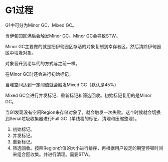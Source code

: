 # G1过程

G1中可分为Minor GC、Mixed GC。

当伊甸园区满后会触发Minor GC。Minor GC会导致STW。

Minor GC主要做的就是把伊甸园区存活的对象复制到幸存者区，然后清除伊甸园区中垃圾对象。

对象晋升到老年代的方式与之前一样。

在Minor GC时还会进行初始标记。

当堆空间达到一定阈值就会触发Mixed GC（默认是45%）

Mixed GC会进行并发标记、重新标记和筛选回收。初始标记复用的是Minor GC。

当G1发现没有空闲Region来存储对象了，就会触发一次失败。这个时候就会切换到Serial垃圾收集器进行Full GC（单线程的标记、清理和压缩整理）。



1. 初始标记。
2. 并发标记。
3. 重新标记。
4. 筛选回收。按照Region价值的大小进行排序，再根据用户设定的期望停顿时间来组合回收集。并进行清理。需要STW。